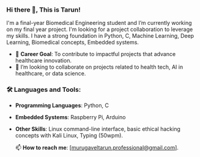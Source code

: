 ### Hi there 👋, This is Tarun!

I'm a final-year Biomedical Engineering student and I’m currently working on my final year project. I'm looking for a project collaboration to leverage my skills.
I have a strong foundation in Python, C, Machine Learning, Deep Learning, Biomedical concepts, Embedded systems.

- 🎯 **Career Goal**: To contribute to impactful projects that advance healthcare innovation.  
- 👯 I’m looking to collaborate on projects related to health tech, AI in healthcare, or data science.

### 🛠️ Languages and Tools:
- **Programming Languages**: Python, C  
- **Embedded Systems**: Raspberry Pi, Arduino    
- **Other Skills**: Linux command-line interface, basic ethical hacking concepts with Kali Linux, Typing (50wpm).

  📫 **How to reach me**: [murugaveltarun.professional@gmail.com].

